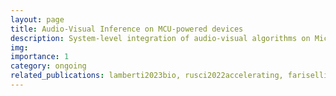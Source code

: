 ```yaml
---
layout: page
title: Audio-Visual Inference on MCU-powered devices
description: System-level integration of audio-visual algorithms on MicroControllers 
img: 
importance: 1
category: ongoing
related_publications: lamberti2023bio, rusci2022accelerating, fariselli2021integer, lamberti2021low, 
---
```


